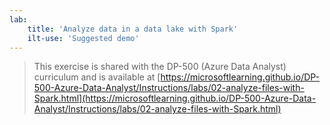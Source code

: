 ```yaml
---
lab:
    title: 'Analyze data in a data lake with Spark'
    ilt-use: 'Suggested demo'
---
```


> This exercise is shared with the DP-500 (Azure Data Analyst) curriculum and is available at [https://microsoftlearning.github.io/DP-500-Azure-Data-Analyst/Instructions/labs/02-analyze-files-with-Spark.html](https://microsoftlearning.github.io/DP-500-Azure-Data-Analyst/Instructions/labs/02-analyze-files-with-Spark.html)